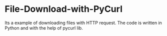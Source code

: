 File-Download-with-PyCurl
=========================

Its a example of downloading files with HTTP request. The code is written in Python and with the help of pycurl lib.
